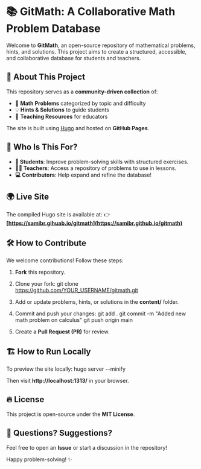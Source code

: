 
# 📚 GitMath: A Collaborative Math Problem Database

Welcome to **GitMath**, an open-source repository of mathematical problems, hints, and solutions. This project aims to create a structured, accessible, and collaborative database for students and teachers.

## 🚀 About This Project

This repository serves as a **community-driven collection** of:
- 📌 **Math Problems** categorized by topic and difficulty
- 💡 **Hints & Solutions** to guide students
- 🏫 **Teaching Resources** for educators

The site is built using [Hugo](https://gohugo.io/) and hosted on **GitHub Pages**.

## 🎯 Who Is This For?

- **📖 Students**: Improve problem-solving skills with structured exercises.
- **🧑‍🏫 Teachers**: Access a repository of problems to use in lessons.
- **💻 Contributors**: Help expand and refine the database!

## 🌍 Live Site
The compiled Hugo site is available at:
👉 **[https://samibr.gihuab.io/gitmath](https://samibr.github.io/gitmath)**

## 🛠️ How to Contribute

We welcome contributions! Follow these steps:

1. **Fork** this repository.
2. Clone your fork:
git clone https://github.com/YOUR_USERNAME/gitmath.git

3. Add or update problems, hints, or solutions in the **content/** folder.
4. Commit and push your changes:
git add . git commit -m "Added new math problem on calculus" git push origin main

5. Create a **Pull Request (PR)** for review.

## 🏗️ How to Run Locally

To preview the site locally:
hugo server --minify



Then visit **http://localhost:1313/** in your browser.

## 🔥 License
This project is open-source under the **MIT License**.

## 💬 Questions? Suggestions?
Feel free to open an **Issue** or start a discussion in the repository!

Happy problem-solving! ✨
